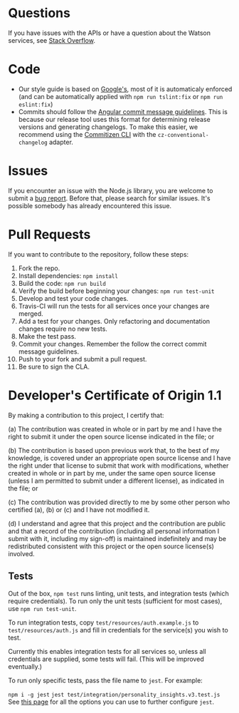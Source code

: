 # Questions

If you have issues with the APIs or have a question about the Watson services, see [Stack Overflow](https://stackoverflow.com/questions/tagged/ibm-watson+node.js).

# Code

* Our style guide is based on [Google's](https://google.github.io/styleguide/jsguide.html), most of it is automaticaly enforced (and can be automatically applied with `npm run tslint:fix` or `npm run eslint:fix`)
* Commits should follow the [Angular commit message guidelines](https://github.com/angular/angular/blob/master/CONTRIBUTING.md#-commit-message-guidelines). This is because our release tool uses this format for determining release versions and generating changelogs. To make this easier, we recommend using the [Commitizen CLI](https://github.com/commitizen/cz-cli) with the `cz-conventional-changelog` adapter.

# Issues

If you encounter an issue with the Node.js library, you are welcome to submit
a [bug report](https://github.com/watson-developer-cloud/node-sdk/issues).
Before that, please search for similar issues. It's possible somebody has
already encountered this issue.

# Pull Requests

If you want to contribute to the repository, follow these steps:

1. Fork the repo.
2. Install dependencies: `npm install`
3. Build the code: `npm run build`
4. Verify the build before beginning your changes: `npm run test-unit`
2. Develop and test your code changes.
3. Travis-CI will run the tests for all services once your changes are merged.
4. Add a test for your changes. Only refactoring and documentation changes require no new tests.
5. Make the test pass.
6. Commit your changes. Remember the follow the correct commit message guidelines.
7. Push to your fork and submit a pull request.
8. Be sure to sign the CLA.

# Developer's Certificate of Origin 1.1

By making a contribution to this project, I certify that:

(a) The contribution was created in whole or in part by me and I
   have the right to submit it under the open source license
   indicated in the file; or

(b) The contribution is based upon previous work that, to the best
   of my knowledge, is covered under an appropriate open source
   license and I have the right under that license to submit that
   work with modifications, whether created in whole or in part
   by me, under the same open source license (unless I am
   permitted to submit under a different license), as indicated
   in the file; or

(c) The contribution was provided directly to me by some other
   person who certified (a), (b) or (c) and I have not modified
   it.

(d) I understand and agree that this project and the contribution
   are public and that a record of the contribution (including all
   personal information I submit with it, including my sign-off) is
   maintained indefinitely and may be redistributed consistent with
   this project or the open source license(s) involved.

## Tests

Out of the box, `npm test` runs linting, unit tests, and integration tests (which require credentials). To run only the unit tests (sufficient for most cases), use `npm run test-unit`.

To run integration tests, copy `test/resources/auth.example.js` to `test/resources/auth.js` and fill in credentials for the service(s) you wish to test.

Currently this enables integration tests for all services so, unless all credentials are supplied, some tests will fail.
(This will be improved eventually.)

To run only specific tests, pass the file name to `jest`. For example:

`npm i -g jest`
`jest test/integration/personality_insights.v3.test.js`
See [this page](https://jestjs.io/docs/en/cli) for all the options you can use to further configure `jest`.
